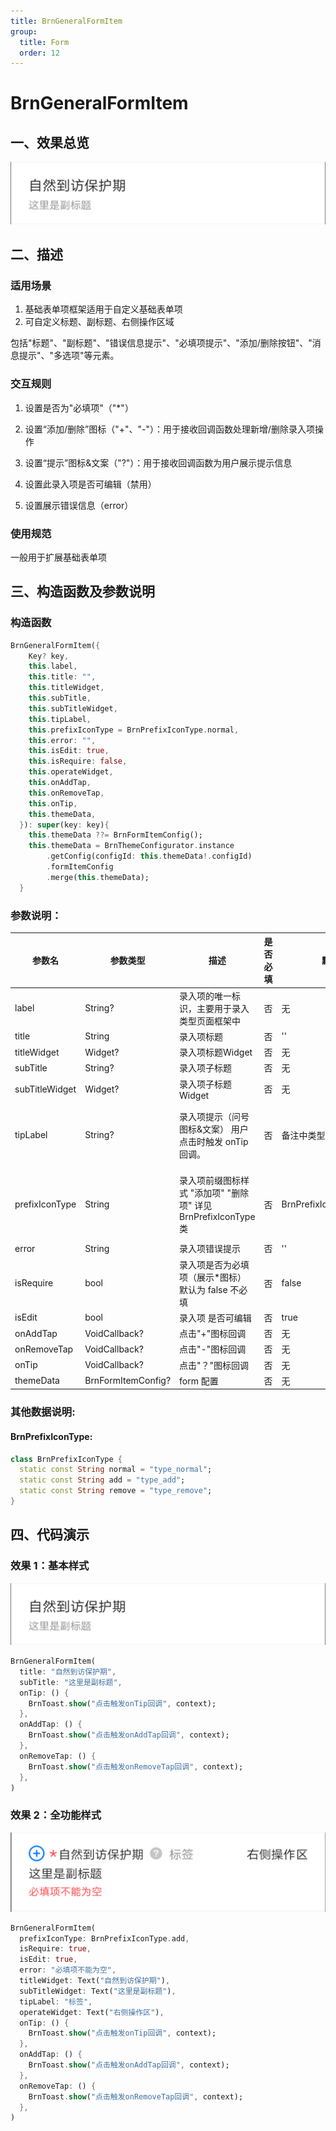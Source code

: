 ```yaml
---
title: BrnGeneralFormItem
group:
  title: Form
  order: 12
---
```


# BrnGeneralFormItem

## 一、效果总览

<img src="./img/BrnGeneralFormItem1.png" style="zoom:50%;" />

## 二、描述

### 适用场景

1. 基础表单项框架适用于自定义基础表单项
2. 可自定义标题、副标题、右侧操作区域

包括"标题"、"副标题"、"错误信息提示"、"必填项提示"、"添加/删除按钮"、"消息提示"、"多选项"等元素。

### 交互规则

1. 设置是否为"必填项"（"\*"）

2. 设置“添加/删除”图标（"+"、"-"）：用于接收回调函数处理新增/删除录入项操作

3. 设置“提示”图标&文案（"?"）：用于接收回调函数为用户展示提示信息

4. 设置此录入项是否可编辑（禁用）

5. 设置展示错误信息（error）

### 使用规范

一般用于扩展基础表单项

## 三、构造函数及参数说明

### 构造函数

```dart
BrnGeneralFormItem({
    Key? key,
    this.label,
    this.title: "",
    this.titleWidget,
    this.subTitle,
    this.subTitleWidget,
    this.tipLabel,
    this.prefixIconType = BrnPrefixIconType.normal,
    this.error: "",
    this.isEdit: true,
    this.isRequire: false,
    this.operateWidget,
    this.onAddTap,
    this.onRemoveTap,
    this.onTip,
    this.themeData,
  }): super(key: key){
    this.themeData ??= BrnFormItemConfig();
    this.themeData = BrnThemeConfigurator.instance
        .getConfig(configId: this.themeData!.configId)
        .formItemConfig
        .merge(this.themeData);
  }
```

### 参数说明：

| **参数名**     | 参数类型                 | **描述**                                                     | **是否必填** | **默认值**                                        | **备注**                                                     |
| --- | --- | --- | --- | --- | --- |
| label          | String?                          | 录入项的唯一标识，主要用于录入类型页面框架中                 | 否           | 无                                                |                                                              |
| title          | String                           | 录入项标题                                                   | 否           | ''                                                |                                                              |
| titleWidget | Widget? | 录入项标题Widget | 否 | 无 | |
| subTitle       | String?                          | 录入项子标题                                                 | 否           | 无                                                |                                                              |
| subTitleWidget | Widget? | 录入项子标题Widget | 否 | 无 | |
| tipLabel       | String?                          | 录入项提示（问号图标&文案） 用户点击时触发 onTip 回调。      | 否           | 备注中类型 3                                      | 1. 设置"空字符串"时展示问号图标 2. 设置"非空字符串"时展示问号图标&文案 3. 若不赋值或赋值为 null 时，不显示提示项 |
| prefixIconType | String                           | 录入项前缀图标样式 "添加项" "删除项" 详见 BrnPrefixIconType 类 | 否           | BrnPrefixIconType.normal                     | 1. 不展示图标：BrnPrefixIconType.normal 2. 展示加号图标：BrnPrefixIconType.add 3. 展示减号图标：BrnPrefixIconType.remove |
| error          | String                           | 录入项错误提示                                               | 否           | ''                                                |                                                              |
| isRequire      | bool                             | 录入项是否为必填项（展示\*图标） 默认为 false 不必填         | 否           | false                                             |                                                              |
| isEdit         | bool                             | 录入项 是否可编辑                                            | 否           | true                                              | true：可编辑 false：禁用                                     |
| onAddTap       | VoidCallback?                    | 点击"+"图标回调                                              | 否           | 无                                                | 见**prefixIconType**字段                                     |
| onRemoveTap    | VoidCallback?                    | 点击"-"图标回调                                              | 否           | 无                                                | 见**prefixIconType**字段                                     |
| onTip          | VoidCallback?                    | 点击"？"图标回调                                             | 否           | 无                                                | 见**tipLabel**字段                                           |
| themeData      | BrnFormItemConfig?               | form 配置                                                    | 否           | 无                                                |                                                              |

### 其他数据说明:

#### BrnPrefixIconType:

```dart
class BrnPrefixIconType {
  static const String normal = "type_normal";
  static const String add = "type_add";
  static const String remove = "type_remove";
}
```

## 四、代码演示

### 效果 1：基本样式

<img src="./img/BrnGeneralFormItem1.png" style="zoom:50%;" />

```dart
BrnGeneralFormItem(
  title: "自然到访保护期",
  subTitle: "这里是副标题",
  onTip: () {
    BrnToast.show("点击触发onTip回调", context);
  },
  onAddTap: () {
    BrnToast.show("点击触发onAddTap回调", context);
  },
  onRemoveTap: () {
    BrnToast.show("点击触发onRemoveTap回调", context);
  },
)
```

### 效果 2：全功能样式

<img src="./img/BrnGeneralFormItem2.png" style="zoom:50%;" />

```dart
BrnGeneralFormItem(
  prefixIconType: BrnPrefixIconType.add,
  isRequire: true,
  isEdit: true,
  error: "必填项不能为空",
  titleWidget: Text("自然到访保护期"),
  subTitleWidget: Text("这里是副标题"),
  tipLabel: "标签",
  operateWidget: Text("右侧操作区"),
  onTip: () {
    BrnToast.show("点击触发onTip回调", context);
  },
  onAddTap: () {
    BrnToast.show("点击触发onAddTap回调", context);
  },
  onRemoveTap: () {
    BrnToast.show("点击触发onRemoveTap回调", context);
  },
)
```

